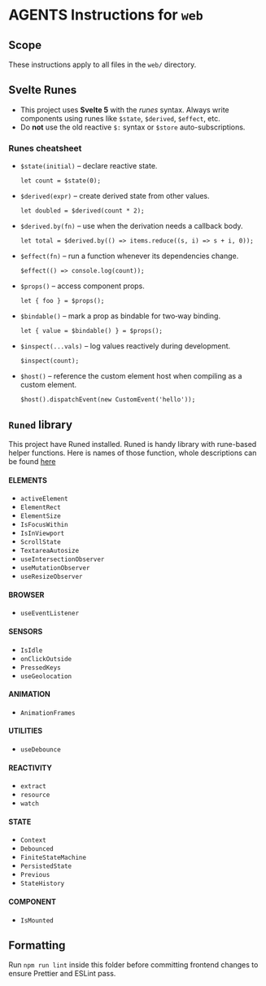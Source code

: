 # AGENTS Instructions for `web`

## Scope
These instructions apply to all files in the `web/` directory.

## Svelte Runes
- This project uses **Svelte 5** with the *runes* syntax. Always write components using runes like `$state`, `$derived`, `$effect`, etc.
- Do **not** use the old reactive `$:` syntax or `$store` auto-subscriptions.

### Runes cheatsheet
- `$state(initial)` – declare reactive state.
  ```svelte
  let count = $state(0);
  ```
- `$derived(expr)` – create derived state from other values.
  ```svelte
  let doubled = $derived(count * 2);
  ```
- `$derived.by(fn)` – use when the derivation needs a callback body.
  ```svelte
  let total = $derived.by(() => items.reduce((s, i) => s + i, 0));
  ```
- `$effect(fn)` – run a function whenever its dependencies change.
  ```svelte
  $effect(() => console.log(count));
  ```
- `$props()` – access component props.
  ```svelte
  let { foo } = $props();
  ```
- `$bindable()` – mark a prop as bindable for two‑way binding.
  ```svelte
  let { value = $bindable() } = $props();
  ```
- `$inspect(...vals)` – log values reactively during development.
  ```svelte
  $inspect(count);
  ```
- `$host()` – reference the custom element host when compiling as a custom element.
  ```svelte
  $host().dispatchEvent(new CustomEvent('hello'));
  ```

## `Runed` library
This project have Runed installed. Runed is handy library with rune-based helper functions. Here is names of those function, whole descriptions can be found [here](https://runed.dev/docs)
#### ELEMENTS
- `activeElement`
- `ElementRect`
- `ElementSize`
- `IsFocusWithin`
- `IsInViewport`
- `ScrollState`
- `TextareaAutosize`
- `useIntersectionObserver`
- `useMutationObserver`
- `useResizeObserver`

#### BROWSER
- `useEventListener`

#### SENSORS
- `IsIdle`
- `onClickOutside`
- `PressedKeys`
- `useGeolocation`

#### ANIMATION
- `AnimationFrames`

#### UTILITIES
- `useDebounce`

#### REACTIVITY
- `extract`
- `resource`
- `watch`

#### STATE
- `Context`
- `Debounced`
- `FiniteStateMachine`
- `PersistedState`
- `Previous`
- `StateHistory`

#### COMPONENT
- `IsMounted`

## Formatting
Run `npm run lint` inside this folder before committing frontend changes to ensure Prettier and ESLint pass.
